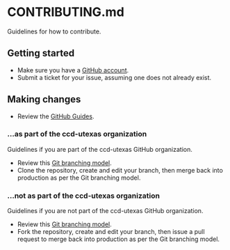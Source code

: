 # CONTRIBUTING.md

Guidelines for how to contribute.

## Getting started

- Make sure you have a [GitHub account](https://github.com/signup/free).
- Submit a ticket for your issue, assuming one does not already exist.

## Making changes

- Review the [GitHub Guides](https://guides.github.com/).

### ...as part of the ccd-utexas organization

Guidelines if you are part of the ccd-utexas GitHub organization.

- Review this [Git branching model](http://nvie.com/posts/a-successful-git-branching-model/). 
- Clone the repository, create and edit your branch, then merge back into production as per the Git branching model.

### ...not as part of the ccd-utexas organization

Guidelines if you are not part of the ccd-utexas GitHub organization.

- Review this [Git branching model](http://nvie.com/posts/a-successful-git-branching-model/).
- Fork the repository, create and edit your branch, then issue a pull request to merge back into production as per the Git branching model.

